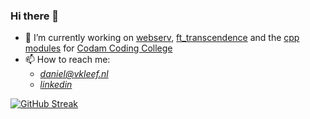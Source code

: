 ### Hi there 👋



- 🔭 I’m currently working on [webserv](https://github.com/dvan-kle/webserv), [ft_transcendence](https://github.com/tde-brui/transcendence) and the [cpp modules](https://github.com/dvan-kle/cpp)
      for [Codam Coding College](https://www.codam.nl/)
- 📫 How to reach me:
     -  [_daniel@vkleef.nl_](mailto:daniel@vkleef.nl)
     -  [_linkedin_](www.linkedin.com/in/daniël-van-kleef-423b921b9)

[![GitHub Streak](https://streak-stats.demolab.com/?user=dvan-kle)](https://git.io/streak-stats)


